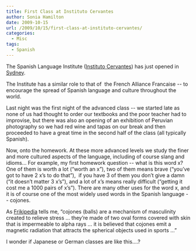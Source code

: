 ```yaml
---
title: First Class at Instituto Cervantes
author: Sonia Hamilton
date: 2009-10-15
url: /2009/10/15/first-class-at-instituto-cervantes/
categories:
  - Misc
tags:
  - Spanish
---
```

The Spanish Language Institute ([Instituto Cervantes][1]) has just opened in [Sydney][2].

<!--more-->

The Institute has a similar role to that of  the French Alliance Francaise -- to encourage the spread of Spanish language and culture throughout the world.

Last night was the first night of the advanced class -- we started late as none of us had thought to order our textbooks and the poor teacher had to improvise, but there was also an opening of an exhibition of Peruvian photography so we had red wine and tapas on our break and then proceeded to have a great time in the second half of the class (all typically Spanish).

Now, onto the homework. At these more advanced levels we study the finer and more cultured aspects of the language, including of course slang and idioms&#8230; For example, my first homework question -- what is this word x? One of them is worth a lot (&#8220;worth an x&#8221;), two of them means brave (&#8220;you&#8217;ve got to have 2 x&#8217;s to do that&#8221;),  if you have 3 of them you don&#8217;t give a damn (&#8220;it doesn&#8217;t matter 3 x&#8217;s&#8221;), and a lot of x&#8217;s means really difficult (&#8220;getting it cost me a 1000 pairs of x&#8217;s&#8221;). There are many other uses for the word x, and it is of course one of the most widely used words in the Spanish language -- cojones.

As [Frikipedia][3] tells me, &#8220;cojones (balls) are a mechanism of masculinity created to relieve stress &#8230; they&#8217;re made of two oval forms covered with skin that is impermeable to alpha rays &#8230; it is believed that cojones emit a magnetic radiation that attracts the spherical objects used in sports &#8230;&#8221;

I wonder if Japanese or German classes are like this&#8230;.?

 [1]: http://en.wikipedia.org/wiki/Instituto_Cervantes
 [2]: http://sidney.cervantes.es/en/culture_spanish/culture_spanish.htm
 [3]: http://www.frikipedia.es/friki/Cojones
